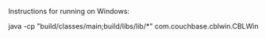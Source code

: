 
Instructions for running on Windows:

 java -cp "build/classes/main;build/libs/lib/*" com.couchbase.cblwin.CBLWin
